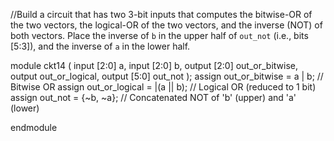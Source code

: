 //Build a circuit that has two 3-bit inputs that computes the bitwise-OR of the two vectors, the logical-OR of the two vectors, and the inverse (NOT) of both vectors. Place the inverse of `b` in the upper half of `out_not` (i.e., bits [5:3]), and the inverse of `a` in the lower half.

module ckt14 (
input [2:0] a,
    input [2:0] b,
    output [2:0] out_or_bitwise,
    output out_or_logical,
    output [5:0] out_not
);
  assign out_or_bitwise = a | b;      // Bitwise OR
  assign out_or_logical = |(a || b);  // Logical OR (reduced to 1 bit)
  assign out_not = {~b, ~a};          // Concatenated NOT of 'b' (upper) and 'a' (lower)

endmodule